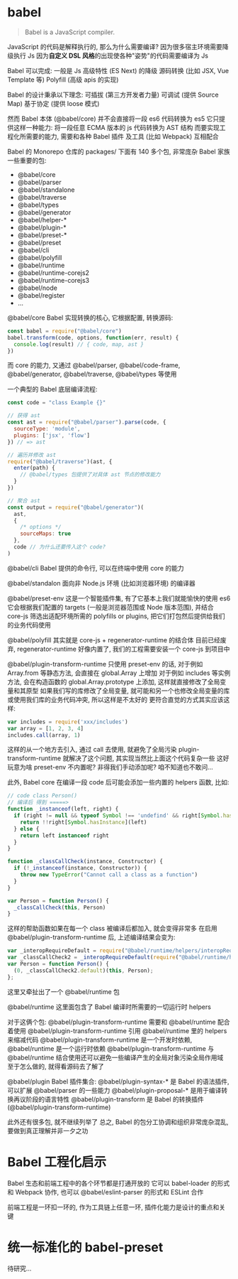 # babel
> Babel is a JavaScript compiler.

JavaScript 的代码是解释执行的, 那么为什么需要编译? 
  因为很多宿主环境需要降级执行 Js
  因为**自定义 DSL 风格**的出现使各种"姿势"的代码需要编译为 Js

Babel 可以完成:
  一般是 Js 高级特性 (ES Next) 的降级
  源码转换 (比如 JSX, Vue Template 等)
  Polyfill (高级 apis 的实现)

Babel 的设计秉承以下理念:
  可插拔 (第三方开发者力量)
  可调试 (提供 Source Map)
  基于协定 (提供 loose 模式)

然而 Babel 本体 (@babel/core) 并不会直接将一段 es6 代码转换为 es5
它只提供这样一种能力: 将一段任意 ECMA 版本的 js 代码转换为 AST 结构
而要实现工程化所需要的能力, 需要和各种 Babel 插件 及工具 (比如 Webpack) 互相配合

Babel 的 Monorepo 仓库的 packages/ 下面有 140 多个包, 非常庞杂
Babel 家族一些重要的包: 
  - @babel/core
  - @babel/parser
  - @babel/standalone
  - @babel/traverse
  - @babel/types
  - @babel/generator
  - @babel/helper-*
  - @babel/plugin-*
  - @babel/preset-*
  - @babel/preset
  - @babel/cli
  - @babel/polyfill
  - @babel/runtime
  - @babel/runtime-corejs2
  - @babel/runtime-corejs3
  - @babel/node
  - @babel/register
  - ...

@babel/core
Babel 实现转换的核心, 它根据配置, 转换源码:
```js
const babel = require("@babel/core")
babel.transform(code, options, function(err, result) {
  console.log(result) // { code, map, ast }
})
```
而 core 的能力, 又通过 @babel/parser, @babel/code-frame, @babel/generator, @babel/traverse, @babel/types 等使用

一个典型的 Babel 底层编译流程:
```js
const code = "class Example {}"

// 获得 ast
const ast = require("@babel/parser").parse(code, {
  sourceType: 'module',
  plugins: ['jsx', 'flow']
}) // => ast

// 遍历并修改 ast
require("@babel/traverse")(ast, {
  enter(path) {
    // @babel/types 包提供了对具体 ast 节点的修改能力
  }
})

// 聚合 ast
const output = require("@babel/generator")(
  ast, 
  {
    /* options */
    sourceMaps: true
  }, 
  code // 为什么还要传入这个 code?
)
```

@babel/cli
Babel 提供的命令行, 可以在终端中使用 core 的能力

@babel/standalon
面向非 Node.js 环境 (比如浏览器环境) 的编译器

@babel/preset-env
这是一个智能插件集, 有了它基本上我们就能愉快的使用 es6
它会根据我们配置的 targets (一般是浏览器范围或 Node 版本范围), 并结合 core-js 筛选出适配环境所需的 polyfills or plugins, 把它们打包然后提供给我们的业务代码使用

@babel/polyfill 
其实就是 core-js + regenerator-runtime 的结合体
目前已经废弃, regenerator-runtime 好像内置了, 我们的工程需要安装一个 core-js 到项目中

@babel/plugin-transform-runtime
只使用 preset-env 的话, 对于例如 Array.from 等静态方法, 会直接在 global.Array 上增加
对于例如 includes 等实例方法, 会在构造函数的 global.Array.prototype 上添加, 这样就直接修改了全局变量和其原型
如果我们写的库修改了全局变量, 就可能和另一个也修改全局变量的库或使用我们库的业务代码冲突, 所以这样是不太好的
更符合直觉的方式其实应该这样:
```js
var includes = require('xxx/includes')
var array = [1, 2, 3, 4]
includes.call(array, 1)
```
这样的从一个地方去引入, 通过 call 去使用, 就避免了全局污染
plugin-transform-runtime 就解决了这个问题, 其实现当然比上面这个代码复杂一些
这好玩意为啥 preset-env 不内置呢? 非得我们手动添加呢? 咱不知道也不敢问...

此外, Babel core 在编译一段 code 后可能会添加一些内置的 helpers 函数, 比如:
```js
// code class Person()
// 编译后 得到 =====>
function _instanceof(left, right) {
  if (right != null && typeof Symbol !== 'undefind' && right[Symbol.hasInstance]) {
    return !!right[Symbol.hasInstance](left)
  } else {
    return left instanceof right
  }
}

function _classCallCheck(instance, Constructor) {
  if (!_instanceof(instance, Constructor)) {
    throw new TypeError("Cannot call a class as a function")
  }
}

var Person = function Person() {
  _classCallCheck(this, Person)
}
```
这样的帮助函数如果在每一个 class 被编译后都加入, 就会变得非常多
在启用 @babel/plugin-transform-runtime 后, 上述编译结果会变为:
```js
var _interopRequireDefault = require("@babel/runtime/helpers/interopRequireDefault")
var _classCallCheck2 = _interopRequireDefault(require("@babel/runtime/helpers/classCallCheck"))
var Person = function Person() {
  (0, _classCallCheck2.default)(this, Person);
};
```
这里又牵扯出了一个 @babel/runtime 包

@babel/runtime
这里面包含了 Babel 编译时所需要的一切运行时 helpers

对于这俩个包:
  @babel/plugin-transform-runtime 需要和 @babel/runtime 配合着使用
  @babel/plugin-transform-runtime 引用 @babel/runtime 里的 helpers 来缩减代码
  @babel/plugin-transform-runtime 是一个开发时依赖, @babel/runtime 是一个运行时依赖
  @babel/plugin-transform-runtime 与 @babel/runtime 结合使用还可以避免一些编译产生的全局对象污染全局作用域
至于怎么做的, 就得看源码去了解了

@babel/plugin
Babel 插件集合:
  @babel/plugin-syntax-* 是 Babel 的语法插件, 可以扩展 @babel/parser 的一些能力
  @babel/plugin-proposal-* 是用于编译转换再议阶段的语言特性
  @babel/plugin-transform 是 Babel 的转换插件 (@babel/plugin-transform-runtime)

此外还有很多包, 就不继续列举了
总之, Babel 的包分工协调和组织非常庞杂混乱, 要做到真正理解并非一夕之功


# Babel 工程化启示
Babel 生态和前端工程中的各个环节都是打通开放的
它可以 babel-loader 的形式和 Webpack 协作, 也可以 @babel/eslint-parser 的形式和 ESLint 合作

前端工程是一环扣一环的, 作为工具链上任意一环, 插件化能力是设计的重点和关键

# 统一标准化的 babel-preset
待研究...
